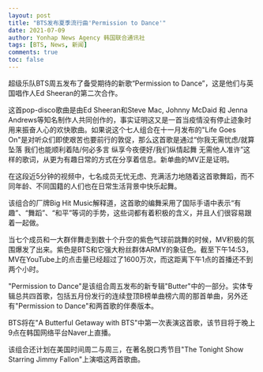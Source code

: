 ```yaml
---
layout: post
title: "BTS发布夏季流行曲'Permission to Dance'"
date: 2021-07-09
author: Yonhap News Agency 韩国联合通讯社
tags: [BTS, News, 新闻]
comments: true
toc: false
---
```


超级乐队BTS周五发布了备受期待的新歌“Permission to Dance”，这是他们与英国唱作人Ed Sheeran的第二次合作。

这首pop-disco歌曲是由Ed Sheeran和Steve Mac, Johnny McDaid 和 Jenna Andrews等知名制作人共同创作的，事实证明这又是一首当疫情没有停止迹象时用来振奋人心的欢快歌曲。如果说这个七人组合在十一月发布的"Life Goes On"是对听众们即使艰苦也要前行的敦促，那么这首歌是通过“你我无需忧虑/就算坠落 我们也能顺利着陆/何必多言 纵享今夜便好/我们纵情起舞 无需他人准许”这样的歌词，从更为有趣日常的方式在分享着信息。新单曲的MV正是证明。

在这段近5分钟的视频中，七名成员无忧无虑、充满活力地随着这首歌舞蹈，而不同年龄、不同国籍的人们也在日常生活背景中快乐起舞。

该组合的厂牌Big Hit Music解释道，这首歌的编舞采用了国际手语中表示“有趣”、“舞蹈”、“和平”等词的手势，这些词都有着积极的含义，并且人们很容易跟着一起做。

当七个成员和一大群伴舞走到数十个升空的紫色气球前跳舞的时候，MV积极的氛围爆发了出来。紫色是BTS和它强大粉丝群体ARMY的象征色。截至下午14:53，MV在YouTube上的点击量已经超过了1600万次，而这距离下午1点的首播还不到两个小时。

"Permission to Dance"是该组合周五发布的新专辑"Butter"中的一部分。实体专辑总共四首歌，包括五月份发行的连续登顶B榜单曲榜六周的那首单曲，另外还有"Permission to Dance"和两首歌的伴奏版本。

BTS将在"A Butterful Getaway with BTS"中第一次表演这首歌，该节目将于晚上9点在韩国网络平台Naver上直播。

该组合还计划在美国时间周二与周三，在著名脱口秀节目"The Tonight Show Starring Jimmy Fallon"上演唱这两首歌曲。